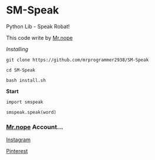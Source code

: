 # SM-Speak
Python Lib - Speak Robat!

This code write by [Mr.nope](https://github.com/mrprogrammer2938)

*Installing*
```
git clone https://github.com/mrprogrammer2938/SM-Speak

cd SM-Speak

bash install.sh
```

**Start**
```
import smspeak

smspeak.speak(word)
```

### [Mr.nope](https://github.com/mrprogrammer2938) Account...

[Instagram](https://instagram.com/programmer2938)

[Pinterest](https://www.pinterest.com/mrprogrammer2938)
